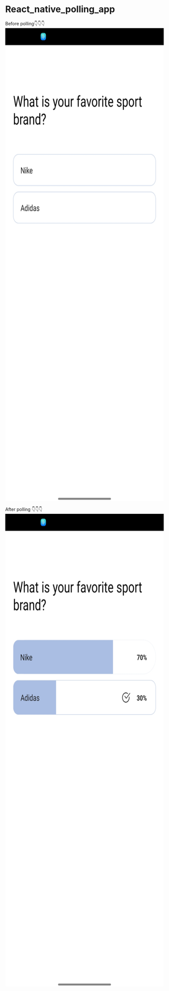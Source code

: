 # React_native_polling_app

Before polling👇👇👇
<img src="https://github.com/Saurabh-crypto16/React_native_polling_app/blob/master/Screenshot_2022-07-27-09-48-14-62_f73b71075b1de7323614b647fe394240.jpg" width="600" height="1500" />

After polling 👇👇👇
<img src="https://github.com/Saurabh-crypto16/React_native_polling_app/blob/master/Screenshot_2022-07-27-09-48-20-55_f73b71075b1de7323614b647fe394240.jpg" width="600" height="1500" />
